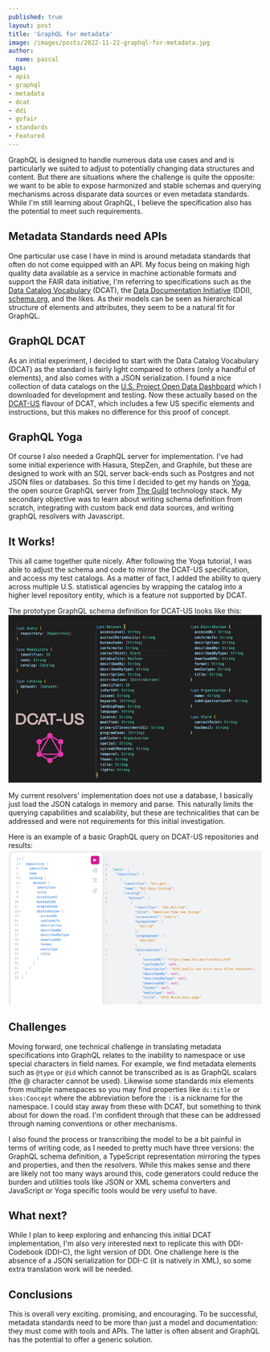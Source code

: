 ```yaml
---
published: true
layout: post
title: 'GraphQL for metadata'
image: /images/posts/2022-11-22-graphql-for-metadata.jpg
author:
  name: pascal
tags:
- apis
- graphql
- metadata
- dcat
- ddi
- gofair
- standards
- Featured
---
```


GraphQL is designed to handle numerous data use cases and and is particularly we suited to adjust to potentially changing data structures and content. But there are situations where the challenge is quite the opposite: we want to be able to expose harmonized and stable schemas and querying mechanisms across disparate data sources or even metadata standards. While I'm still learning about GraphQL, I believe the specification also has the potential to meet such requirements.

## Metadata Standards need APIs

One particular use case I have in mind is around metadata standards that often do not come equipped with an API. My focus being on making high quality data available as a service in machine actionable formats and support the FAIR data initiative, I'm referring to specifications such as the [Data Catalog Vocabulary](https://www.w3.org/TR/vocab-dcat-2/) (DCAT), the [Data Documentation Initiative](https://ddialliance.org/) (DDI), [schema.org](https://schema.org/), and the likes. As their models can be seen as hierarchical structure of elements and attributes, they seem to be a natural fit for GraphQL.

## GraphQL DCAT

As an initial experiment, I decided to start with the Data Catalog Vocabulary (DCAT) as the standard is fairly light compared to others (only a handful of elements), and also comes with a JSON serialization. I found a nice collection of data catalogs on the [U.S. Project Open Data Dashboard](https://dashboard.data.gov/) which I downloaded for development and testing. Now these actually based on the [DCAT-US](https://resources.data.gov/resources/dcat-us/) flavour of DCAT, which includes a few US specific elements and instructions, but this makes no difference for this proof of concept.

## GraphQL Yoga

Of course I also needed a GraphQL server for implementation. I've had some initial experience with Hasura, StepZen, and Graphile, but these are designed to work with an SQL server back-ends such as Postgres and not JSON files or databases. So this time I decided to get my hands on [Yoga](https://the-guild.dev/graphql/yoga-server), the open source GraphQL server from [The Guild](https://the-guild.dev/) technology stack. My secondary objective was to learn about writing schema definition from scratch, integrating with custom back end data sources, and writing graphQL resolvers with Javascript.

## It Works!
This all came together quite nicely. After following the Yoga tutorial, I was able to adjust the schema and code to mirror the DCAT-US specification, and access my test catalogs. As a matter of fact, I added the ability to query across multiple U.S. statistical agencies by wrapping the catalog into a higher level repository entity, which is a feature not supported by DCAT.

The prototype GraphQL schema definition for DCAT-US looks like this:
![A prototype GraphQL schema definition for DCAT-US](/images/posts/2022-11-22-graphql-for-metadata_01.jpg)

My current resolvers' implementation does not use a database, I basically just load the JSON catalogs in memory and parse. This naturally limits the querying capabilities and scalability, but these are technicalities that can be addressed and were not requirements for this initial investigation. 

Here is an example of a basic GraphQL query on DCAT-US repositories and results:
![A minimal GraphQL query on DCAT-US repositories](/images/posts/2022-11-22-graphql-for-metadata_02.jpg)

## Challenges

Moving forward, one technical challenge in translating metadata specifications into GraphQL relates to the inability to namespace or use special characters in field names. For example, we find metadata elements such as `@type` or `@id` which cannot be transcribed as is as GraphQL scalars (the @ character cannot be used). Likewise some standards mix elements from multiple namespaces so you may find properties like `dc:title` or `skos:Concept` where the abbreviation before the `:` is a nickname for the namespace. I could stay away from these with DCAT, but something to think about for down the road. I'm confident through that these can be addressed through naming conventions or other mechanisms.

I also found the process or transcribing the model to be a bit painful in terms of writing code, as I needed to pretty much have three versions: the GraphQL schema definition, a TypeScript representation mirroring the types and properties, and then the resolvers. While this makes sense and there are likely not too many ways around this, code generators could reduce the burden and utilities tools like JSON or XML schema converters and JavaScript or Yoga specific tools would be very useful to have.

## What next?

While I plan to keep exploring and enhancing this initial DCAT implementation, I'm also very interested next to replicate this with DDI-Codebook (DDI-C), the light version of DDI. One challenge here is the absence of a JSON serialization for DDI-C (it is natively in XML), so some extra translation work will be needed.

## Conclusions
This is overall very exciting. promising, and encouraging. To be successful, metadata standards need to be more than just a model and documentation: they must come with tools and APIs. The latter is often absent and GraphQL has the potential to offer a generic solution.

